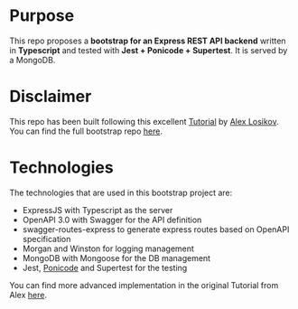 # Purpose
This repo proposes a **bootstrap for an Express REST API backend** written in **Typescript** and tested with **Jest + Ponicode + Supertest**. It is served by a MongoDB.

# Disclaimer
This repo has been built following this excellent [Tutorial](https://medium.com/@losikov/backend-api-server-development-with-node-js-from-scratch-to-production-fe3d3b860003) by [Alex Losikov](https://losikov.medium.com/). You can find the full bootstrap repo [here](https://github.com/losikov/api-example.git).

# Technologies
The technologies that are used in this bootstrap project are:
- ExpressJS with Typescript as the server
- OpenAPI 3.0 with Swagger for the API definition
- swagger-routes-express to generate express routes based on OpenAPI specification
- Morgan and Winston for logging management
- MongoDB with Mongoose for the DB management
- Jest, [Ponicode](https://ponicode.com) and Supertest for the testing

You can find more advanced implementation in the original Tutorial from Alex [here](https://github.com/losikov/api-example.git).

